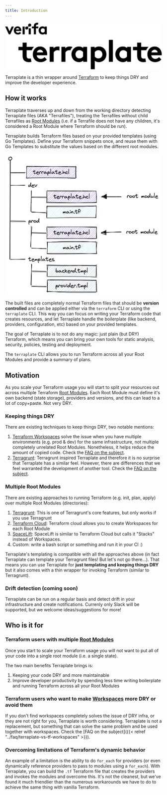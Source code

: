 ```yaml
---
title: Introduction
---
```


<img src="assets/logo/terraplate-verifa.svg" alt="Terraplate logo" width="600" />

Terraplate is a thin wrapper around [Terraform](https://terraform.io) to keep things DRY and improve the developer experience.

## How it works

Terraplate traverses up and down from the working directory detecting Terraplate files (AKA "Terrafiles"), treating the Terrafiles without child Terrafiles as [Root Modules](https://www.terraform.io/language/modules#the-root-module) (i.e. if a Terrafile does not have any children, it's considered a Root Module where Terraform should be run).

Terraplate builds Terraform files based on your provided templates (using Go Templates).
Define your Terraform snippets once, and reuse them with Go Templates to substitute the values based on the different root modules.

<img src="assets/images/terraplate-file-structure.png" alt="Terraplate example file structure" width="600" />

The built files are completely normal Terraform files that should be **version controlled** and can be applied either via the `terraform` CLI or using the `terraplate` CLI.
This way you can focus on writing your Terraform code that creates resources, and let Terraplate handle the boilerplate (like backend, providers, configuration, etc) based on your provided templates.

The goal of Terraplate is to not do any magic: just plain (but DRY) Terraform, which means you can bring your own tools for static analysis, security, policies, testing and deployment.

The `terraplate` CLI allows you to run Terraform across all your Root Modules and provide a summary of plans.

<script id="asciicast-502295" src="https://asciinema.org/a/502295.js" async></script>
<!-- [![terraplate-asciicast](https://asciinema.org/a/502295.svg)](https://asciinema.org/a/502295) -->

## Motivation

As you scale your Terraform usage you will start to split your resources out across multiple Terraform [Root Modules](https://www.terraform.io/language/modules#the-root-module).
Each Root Module must define it's own backend (state storage), providers and versions, and this can lead to a lot of copy+paste. Not very DRY.

### Keeping things DRY

There are existing techniques to keep things DRY, two notable mentions:

1. [Terraform Workspaces](https://www.terraform.io/cli/workspaces) solve the issue when you have multiple environments (e.g. prod & dev) for the same infrastructure, not multiple completely unrelated Root Modules. Nonetheless, it helps reduce the amount of copied code. Check the [FAQ on the subject](./faq/terraplate-vs-tf-workspaces.md).
2. [Terragrunt](https://terragrunt.gruntwork.io/): Terragrunt inspired Terraplate and therefore it is no surprise that Terraplate has a similar feel. However, there are differences that we feel warranted the development of another tool. Check the [FAQ on the subject](./faq/terraplate-vs-terragrunt.md).

### Multiple Root Modules

There are existing approaches to running Terraform (e.g. init, plan, apply) over multiple Root Modules (directories):

1. [Terragrunt](https://terragrunt.gruntwork.io/): This is one of Terragrunt's core features, but only works if you use Terragrunt
2. [Terraform Cloud](https://cloud.hashicorp.com/products/terraform): Terraform cloud allows you to create Workspaces for each Root Module
3. [SpaceLift](https://spacelift.io/): SpaceLift is similar to Terraform Cloud but calls it "Stacks" instead of Workspaces.
4. Custom: write a bash script or something and run it in your CI :)

Terraplate's templating is compatible with all the approaches above (in fact Terraplate can template your Terragrunt files! But let's not go there...).
That means you can use Terraplate for **just templating and keeping things DRY** but it also comes with a thin wrapper for invoking Terraform (similar to Terragrunt).

### Drift detection (coming soon)

Terraplate can be run on a regular basis and detect drift in your infrastructure and create notifications.
Currenly only Slack will be supported, but we welcome ideas/suggestions for more!

## Who is it for

### Terraform users with multiple [Root Modules](https://www.terraform.io/language/modules#the-root-module)

Once you start to scale your Terraform usage you will not want to put all of your code into a single root module (i.e. a single state).

The two main benefits Terraplate brings is:

1. Keeping your code DRY and more maintainable
2. Improve developer productivity by spending less time writing boilerplate and running Terraform across all your Root Modules

### Terraform users who want to make [Workspaces](https://www.terraform.io/cli/workspaces) more DRY or avoid them

If you don't find workspaces completely solves the issue of DRY infra, or they are not right for you, Terraplate is worth considering.
Terraplate is not a replacement, but something that can solve the same problem and be used together with workspaces.
Check the [FAQ on the subject]({{< relref "../faq/terraplate-vs-tf-workspaces" >}}).

### Overcoming limitations of Terraform's dynamic behavior

An example of a limitation is the ability to do `for_each` for providers (or even dynamically reference providers to pass to modules using a `for_each`).
With Terraplate, you can build the `.tf` Terraform file that creates the providers and invokes the modules and overcome this.
It's not the cleanest, but we've found it much friendlier than the numerous workarounds we have to do to achieve the same thing with vanilla Terraform.
